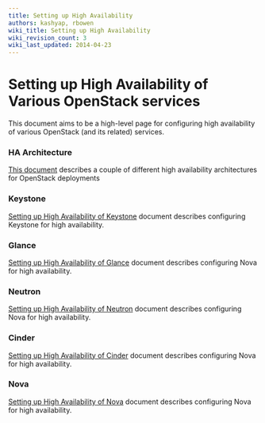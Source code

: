 ```yaml
---
title: Setting up High Availability
authors: kashyap, rbowen
wiki_title: Setting up High Availability
wiki_revision_count: 3
wiki_last_updated: 2014-04-23
---
```


# Setting up High Availability of Various OpenStack services

This document aims to be a high-level page for configuring high availability of various OpenStack (and its related) services.

### HA Architecture

[This document](http://openstack.redhat.com/HA_Architecture) describes a couple of different high availability architectures for OpenStack deployments

### Keystone

[Setting up High Availability of Keystone](http://openstack.redhat.com/Setting-up-HA-of-Kestone) document describes configuring Keystone for high availability.

### Glance

[Setting up High Availability of Glance](http://openstack.redhat.com/Setting-up-HA-of-Glance) document describes configuring Nova for high availability.

### Neutron

[Setting up High Availability of Neutron](http://openstack.redhat.com/Setting-up-HA-of-Neutron) document describes configuring Nova for high availability.

### Cinder

[Setting up High Availability of Cinder](http://openstack.redhat.com/Setting-up-HA-of-Cinder) document describes configuring Nova for high availability.

### Nova

[Setting up High Availability of Nova](http://openstack.redhat.com/Setting-up-HA-of-Nova) document describes configuring Nova for high availability.
